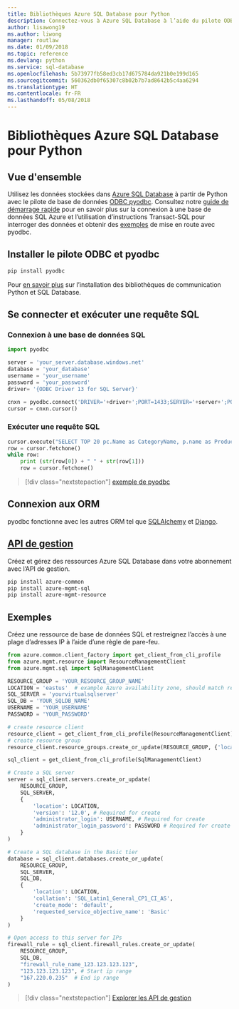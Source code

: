 ```yaml
---
title: Bibliothèques Azure SQL Database pour Python
description: Connectez-vous à Azure SQL Database à l’aide du pilote ODBC et pyodbc ou gérez des instances Azure SQL avec l’API de gestion.
author: lisawong19
ms.author: liwong
manager: routlaw
ms.date: 01/09/2018
ms.topic: reference
ms.devlang: python
ms.service: sql-database
ms.openlocfilehash: 5b73977fb58ed3cb17d675784da921b0e199d165
ms.sourcegitcommit: 560362db0f65307c8b02b7b7ad8642b5c4aa6294
ms.translationtype: HT
ms.contentlocale: fr-FR
ms.lasthandoff: 05/08/2018
---
```

# <a name="azure-sql-database-libraries-for-python"></a>Bibliothèques Azure SQL Database pour Python

## <a name="overview"></a>Vue d'ensemble

Utilisez les données stockées dans [Azure SQL Database](/azure/sql-database/sql-database-technical-overview) à partir de Python avec le pilote de base de données [ODBC pyodbc](https://github.com/mkleehammer/pyodbc/wiki/Drivers-and-Driver-Managers). Consultez notre [guide de démarrage rapide](https://docs.microsoft.com/azure/sql-database/sql-database-connect-query-python) pour en savoir plus sur la connexion à une base de données SQL Azure et l’utilisation d’instructions Transact-SQL pour interroger des données et obtenir des [exemples](https://github.com/mkleehammer/pyodbc/wiki/Getting-started) de mise en route avec pyodbc.

## <a name="install-odbc-driver-and-pyodbc"></a>Installer le pilote ODBC et pyodbc

```bash
pip install pyodbc
```
Pour [en savoir plus](https://docs.microsoft.com/azure/sql-database/sql-database-connect-query-python#install-the-python-and-database-communication-libraries) sur l’installation des bibliothèques de communication Python et SQL Database.

## <a name="connect-and-execute-a-sql-query"></a>Se connecter et exécuter une requête SQL

### <a name="connect-to-a-sql-database"></a>Connexion à une base de données SQL

```python
import pyodbc

server = 'your_server.database.windows.net'
database = 'your_database'
username = 'your_username'
password = 'your_password'
driver= '{ODBC Driver 13 for SQL Server}'

cnxn = pyodbc.connect('DRIVER='+driver+';PORT=1433;SERVER='+server+';PORT=1443;DATABASE='+database+';UID='+username+';PWD='+ password)
cursor = cnxn.cursor()
```

### <a name="execute-a-sql-query"></a>Exécuter une requête SQL

```python
cursor.execute("SELECT TOP 20 pc.Name as CategoryName, p.name as ProductName FROM [SalesLT].[ProductCategory] pc JOIN [SalesLT].[Product] p ON pc.productcategoryid = p.productcategoryid")
row = cursor.fetchone()
while row:
    print (str(row[0]) + " " + str(row[1]))
    row = cursor.fetchone()
```

> [!div class="nextstepaction"]
> [exemple de pyodbc](https://github.com/mkleehammer/pyodbc/wiki/Getting-started)

## <a name="connecting-to-orms"></a>Connexion aux ORM

pyodbc fonctionne avec les autres ORM tel que [SQLAlchemy](http://docs.sqlalchemy.org/en/latest/dialects/mssql.html?highlight=pyodbc#module-sqlalchemy.dialects.mssql.pyodbc) et [Django](https://github.com/lionheart/django-pyodbc/). 

## <a name="management-apipythonapioverviewazuresqlmanagement"></a>[API de gestion](/python/api/overview/azure/sql/management)

Créez et gérez des ressources Azure SQL Database dans votre abonnement avec l’API de gestion. 

```bash
pip install azure-common
pip install azure-mgmt-sql
pip install azure-mgmt-resource
```

## <a name="example"></a>Exemples

Créez une ressource de base de données SQL et restreignez l’accès à une plage d’adresses IP à l’aide d’une règle de pare-feu.

```python
from azure.common.client_factory import get_client_from_cli_profile
from azure.mgmt.resource import ResourceManagementClient
from azure.mgmt.sql import SqlManagementClient

RESOURCE_GROUP = 'YOUR_RESOURCE_GROUP_NAME'
LOCATION = 'eastus'  # example Azure availability zone, should match resource group
SQL_SERVER = 'yourvirtualsqlserver'
SQL_DB = 'YOUR_SQLDB_NAME'
USERNAME = 'YOUR_USERNAME'
PASSWORD = 'YOUR_PASSWORD'

# create resource client
resource_client = get_client_from_cli_profile(ResourceManagementClient)
# create resource group
resource_client.resource_groups.create_or_update(RESOURCE_GROUP, {'location': LOCATION})

sql_client = get_client_from_cli_profile(SqlManagementClient)

# Create a SQL server
server = sql_client.servers.create_or_update(
    RESOURCE_GROUP,
    SQL_SERVER,
    {
        'location': LOCATION,
        'version': '12.0', # Required for create
        'administrator_login': USERNAME, # Required for create
        'administrator_login_password': PASSWORD # Required for create
    }
)

# Create a SQL database in the Basic tier
database = sql_client.databases.create_or_update(
    RESOURCE_GROUP,
    SQL_SERVER,
    SQL_DB,
    {
        'location': LOCATION,
        'collation': 'SQL_Latin1_General_CP1_CI_AS',
        'create_mode': 'default',
        'requested_service_objective_name': 'Basic'
    }
)

# Open access to this server for IPs
firewall_rule = sql_client.firewall_rules.create_or_update(
    RESOURCE_GROUP,
    SQL_DB,
    "firewall_rule_name_123.123.123.123",
    "123.123.123.123", # Start ip range
    "167.220.0.235"  # End ip range
)
```
> [!div class="nextstepaction"]
> [Explorer les API de gestion](/python/api/overview/azure/sql/management)

